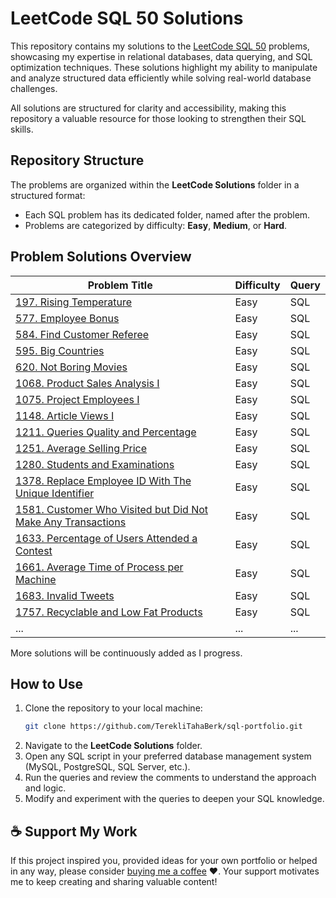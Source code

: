 # LeetCode SQL 50 Solutions

This repository contains my solutions to the [LeetCode SQL 50](https://leetcode.com/studyplan/top-sql-50/) problems, showcasing my expertise in relational databases, data querying, and SQL optimization techniques. These solutions highlight my ability to manipulate and analyze structured data efficiently while solving real-world database challenges.

All solutions are structured for clarity and accessibility, making this repository a valuable resource for those looking to strengthen their SQL skills.

## Repository Structure

The problems are organized within the **LeetCode Solutions** folder in a structured format:
  - Each SQL problem has its dedicated folder, named after the problem.
  - Problems are categorized by difficulty: **Easy**, **Medium**, or **Hard**.

## Problem Solutions Overview

| Problem Title | Difficulty | Query |  
|--------------|------------|-------|
| [197. Rising Temperature](https://github.com/TerekliTahaBerk/sql-portfolio/tree/main/LeetCode%20Solutions/197.%20Rising%20Temperature) | Easy | SQL |
| [577. Employee Bonus](https://github.com/TerekliTahaBerk/sql-portfolio/tree/main/LeetCode%20Solutions/577.%20Employee%20Bonus) | Easy | SQL |
| [584. Find Customer Referee](https://github.com/TerekliTahaBerk/sql-portfolio/tree/main/LeetCode%20Solutions/584.%20Find%20Customer%20Referee) | Easy | SQL |
| [595. Big Countries](https://github.com/TerekliTahaBerk/sql-portfolio/tree/main/LeetCode%20Solutions/595.%20Big%20Countries) | Easy | SQL |
| [620. Not Boring Movies](https://github.com/TerekliTahaBerk/sql-portfolio/tree/main/LeetCode%20Solutions/620.%20Not%20Boring%20Movies) | Easy | SQL |
| [1068. Product Sales Analysis I](https://github.com/TerekliTahaBerk/sql-portfolio/tree/main/LeetCode%20Solutions/1068.%20Product%20Sales%20Analysis%20I) | Easy | SQL |
| [1075. Project Employees I](https://github.com/TerekliTahaBerk/sql-portfolio/tree/main/LeetCode%20Solutions/1075.%20Project%20Employees%20I) | Easy | SQL |
| [1148. Article Views I](https://github.com/TerekliTahaBerk/sql-portfolio/tree/main/LeetCode%20Solutions/1148.%20Article%20Views%20I) | Easy | SQL |
| [1211. Queries Quality and Percentage](https://github.com/TerekliTahaBerk/sql-portfolio/tree/main/LeetCode%20Solutions/1211.%20Queries%20Quality%20and%20Percentage) | Easy | SQL |
| [1251. Average Selling Price](https://github.com/TerekliTahaBerk/sql-portfolio/tree/main/LeetCode%20Solutions/1251.%20Average%20Selling%20Price) | Easy | SQL |
| [1280. Students and Examinations](https://github.com/TerekliTahaBerk/sql-portfolio/tree/main/LeetCode%20Solutions/1280.%20Students%20and%20Examinations) | Easy | SQL |
| [1378. Replace Employee ID With The Unique Identifier](https://github.com/TerekliTahaBerk/sql-portfolio/tree/main/LeetCode%20Solutions/1378.%20Replace%20Employee%20ID%20With%20The%20Unique%20Identifier) | Easy | SQL |
| [1581. Customer Who Visited but Did Not Make Any Transactions](https://github.com/TerekliTahaBerk/sql-portfolio/tree/main/LeetCode%20Solutions/1581.%20Customer%20Who%20Visited%20but%20Did%20Not%20Make%20Any%20Transactions) | Easy | SQL |
| [1633. Percentage of Users Attended a Contest](https://github.com/TerekliTahaBerk/sql-portfolio/tree/main/LeetCode%20Solutions/1633.%20Percentage%20of%20Users%20Attended%20a%20Contest) | Easy | SQL |
| [1661. Average Time of Process per Machine](https://github.com/TerekliTahaBerk/sql-portfolio/tree/main/LeetCode%20Solutions/1661.%20Average%20Time%20of%20Process%20per%20Machine) | Easy | SQL |
| [1683. Invalid Tweets](https://github.com/TerekliTahaBerk/sql-portfolio/tree/main/LeetCode%20Solutions/1683.%20Invalid%20Tweets) | Easy | SQL |
| [1757. Recyclable and Low Fat Products](https://github.com/TerekliTahaBerk/sql-portfolio/tree/main/LeetCode%20Solutions/1757.%20Recyclable%20and%20Low%20Fat%20Products) | Easy | SQL |
| ... | ... | ... |

More solutions will be continuously added as I progress.

## How to Use

1. Clone the repository to your local machine:
   ```bash
   git clone https://github.com/TerekliTahaBerk/sql-portfolio.git
   ```
2. Navigate to the **LeetCode Solutions** folder.
3. Open any SQL script in your preferred database management system (MySQL, PostgreSQL, SQL Server, etc.).
4. Run the queries and review the comments to understand the approach and logic.
5. Modify and experiment with the queries to deepen your SQL knowledge.

## ☕️ Support My Work
If this project inspired you, provided ideas for your own portfolio or helped in any way, please consider [buying me a coffee](https://www.buymeacoffee.com/tahaberkterekli) ❤️. Your support motivates me to keep creating and sharing valuable content! 


